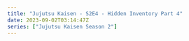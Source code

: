 ```yaml
---
title: "Jujutsu Kaisen - S2E4 - Hidden Inventory Part 4"
date: 2023-09-02T03:14:47Z
series: ["Jujutsu Kaisen Season 2"]
---
```


<mux-player stream-type="on-demand"
  src="https://kp3d-my.sharepoint.com/personal/ryoo_kp3d_onmicrosoft_com/_layouts/15/download.aspx?share=ESqqLCojA4xDlrDrOAgfeeEBx3fBrJQJzaHsHXHHXPVWEA" metadata-video-title="Jujutsu Kaisen - S2E4 - Hidden Inventory Part 4" prefer-playback="mse" controls>
  </mux-player>
  
  
  <script src="https://cdn.jsdelivr.net/npm/@mux/mux-player"></script>
  
   <script id="k1NmMkD82EXKq8S6vjfMYRywHol5aWQthN7ymuCxPtU" type="application/ld+json">
 {
  "@context": "https://schema.org/",
  "@type": "VideoObject",
  "name": "Jujutsu Kaisen - S2E4 - Hidden Inventory Part 4",
  "contentUrl": "https://stream.mux.com/k1NmMkD82EXKq8S6vjfMYRywHol5aWQthN7ymuCxPtU.m3u8",
  "thumbnailUrl": "https://www.themoviedb.org/t/p/original/34clsuWvGgJ4UT46eCLfb37HXXi.jpg?width=314&fit_mode=preserve&time=25",
  "uploadDate": "2023-09-02T03:14:47Z",
}

</script>
